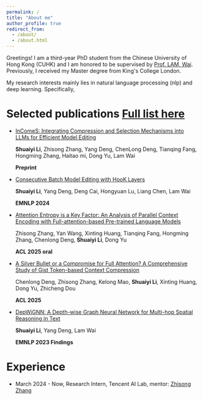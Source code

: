 ```yaml
---
permalink: /
title: "About me"
author_profile: true
redirect_from: 
  - /about/
  - /about.html
---
```


Greetings! I am a third-year PhD student from the Chinese University of Hong Kong (CUHK) and I am honored to be supervised by [Prof. LAM, Wai](https://www.se.cuhk.edu.hk/people/academic-staff/prof-lam-wai/). Previously, I received my Master degree from King's College London.

My research interests mainly lies in natural language processing (nlp) and deep learning. Specifically, 



Selected publications [Full list here](https://scholar.google.com/citations?user=UZe1LdsAAAAJ&hl=en)
======
- [InComeS: Integrating Compression and Selection Mechanisms into LLMs for Efficient Model Editing](https://arxiv.org/pdf/2505.22156)
  
  **Shuaiyi Li**, Zhisong Zhang, Yang Deng, ChenLong Deng, Tianqing Fang, Hongming Zhang, Haitao mi, Dong Yu, Lam Wai
  
  **Preprint**

- [Consecutive Batch Model Editing with HooK Layers](https://aclanthology.org/2024.emnlp-main.765/) 
  
  **Shuaiyi Li**, Yang Deng, Deng Cai, Hongyuan Lu, Liang Chen, Lam Wai
  
  **EMNLP 2024**

- [Attention Entropy is a Key Factor: An Analysis of Parallel Context Encoding with Full-attention-based Pre-trained Language Models](https://arxiv.org/abs/2412.16545)
  
  Zhisong Zhang, Yan Wang, Xinting Huang, Tianqing Fang, Hongming Zhang, Chenlong Deng, **Shuaiyi Li**, Dong Yu
  
  **ACL 2025 oral**

- [A Silver Bullet or a Compromise for Full Attention? A Comprehensive Study of Gist Token-based Context Compression](https://arxiv.org/abs/2412.17483) 
  
  Chenlong Deng, Zhisong Zhang, Kelong Mao, **Shuaiyi Li**, Xinting Huang, Dong Yu, Zhicheng Dou
  
  **ACL 2025**

- [DepWiGNN: A Depth-wise Graph Neural Network for Multi-hop Spatial Reasoning in Text](https://aclanthology.org/2023.findings-emnlp.428/) 
  
  **Shuaiyi Li**, Yang Deng, Lam Wai
  
  **EMNLP 2023 Findings**


Experience
======
- March 2024 - Now, Research Intern, Tencent AI Lab, mentor: [Zhisong Zhang](https://scholar.google.com/citations?hl=en&user=373vlUEAAAAJ)


<!-- A data-driven personal website
======
Like many other Jekyll-based GitHub Pages templates, Academic Pages makes you separate the website's content from its form. The content & metadata of your website are in structured Markdown files, while various other files constitute the theme, specifying how to transform that content & metadata into HTML pages. You keep these various Markdown (.md), YAML (.yml), HTML, and CSS files in a public GitHub repository. Each time you commit and push an update to the repository, the [GitHub pages](https://pages.github.com/) service creates static HTML pages based on these files, which are hosted on GitHub's servers free of charge.

Many of the features of dynamic content management systems (like Wordpress) can be achieved in this fashion, using a fraction of the computational resources and with far less vulnerability to hacking and DDoSing. You can also modify the theme to your heart's content without touching the content of your site. If you get to a point where you've broken something in Jekyll/HTML/CSS beyond repair, your Markdown files describing your talks, publications, etc. are safe. You can rollback the changes or even delete the repository and start over - just be sure to save the Markdown files! You can also write scripts that process the structured data on the site, such as [this one](https://github.com/academicpages/academicpages.github.io/blob/master/talkmap.ipynb) that analyzes metadata in pages about talks to display [a map of every location you've given a talk](https://academicpages.github.io/talkmap.html).

For those users that need more advanced functionality, the template also supports the following popular tools:
- [MathJax](https://www.mathjax.org/) for mathematical equations
- [Mermaid](https://mermaid.js.org/) for diagraming
- [Plotly](https://plotly.com/javascript/) for plotting

Getting started
======
1. Register a GitHub account if you don't have one and confirm your e-mail (required!)
1. Fork [this template](https://github.com/academicpages/academicpages.github.io) by clicking the "Use this template" button in the top right. 
1. Go to the repository's settings (rightmost item in the tabs that start with "Code", should be below "Unwatch"). Rename the repository "[your GitHub username].github.io", which will also be your website's URL.
1. Set site-wide configuration and create content & metadata (see below -- also see [this set of diffs](http://archive.is/3TPas) showing what files were changed to set up [an example site](https://getorg-testacct.github.io) for a user with the username "getorg-testacct")
1. Upload any files (like PDFs, .zip files, etc.) to the files/ directory. They will appear at https://[your GitHub username].github.io/files/example.pdf.  
1. Check status by going to the repository settings, in the "GitHub pages" section

Site-wide configuration
------
The main configuration file for the site is in the base directory in [_config.yml](https://github.com/academicpages/academicpages.github.io/blob/master/_config.yml), which defines the content in the sidebars and other site-wide features. You will need to replace the default variables with ones about yourself and your site's github repository. The configuration file for the top menu is in [_data/navigation.yml](https://github.com/academicpages/academicpages.github.io/blob/master/_data/navigation.yml). For example, if you don't have a portfolio or blog posts, you can remove those items from that navigation.yml file to remove them from the header. 

Create content & metadata
------
For site content, there is one Markdown file for each type of content, which are stored in directories like _publications, _talks, _posts, _teaching, or _pages. For example, each talk is a Markdown file in the [_talks directory](https://github.com/academicpages/academicpages.github.io/tree/master/_talks). At the top of each Markdown file is structured data in YAML about the talk, which the theme will parse to do lots of cool stuff. The same structured data about a talk is used to generate the list of talks on the [Talks page](https://academicpages.github.io/talks), each [individual page](https://academicpages.github.io/talks/2012-03-01-talk-1) for specific talks, the talks section for the [CV page](https://academicpages.github.io/cv), and the [map of places you've given a talk](https://academicpages.github.io/talkmap.html) (if you run this [python file](https://github.com/academicpages/academicpages.github.io/blob/master/talkmap.py) or [Jupyter notebook](https://github.com/academicpages/academicpages.github.io/blob/master/talkmap.ipynb), which creates the HTML for the map based on the contents of the _talks directory).

**Markdown generator**

The repository includes [a set of Jupyter notebooks](https://github.com/academicpages/academicpages.github.io/tree/master/markdown_generator
) that converts a CSV containing structured data about talks or presentations into individual Markdown files that will be properly formatted for the Academic Pages template. The sample CSVs in that directory are the ones I used to create my own personal website at stuartgeiger.com. My usual workflow is that I keep a spreadsheet of my publications and talks, then run the code in these notebooks to generate the Markdown files, then commit and push them to the GitHub repository.

How to edit your site's GitHub repository
------
Many people use a git client to create files on their local computer and then push them to GitHub's servers. If you are not familiar with git, you can directly edit these configuration and Markdown files directly in the github.com interface. Navigate to a file (like [this one](https://github.com/academicpages/academicpages.github.io/blob/master/_talks/2012-03-01-talk-1.md) and click the pencil icon in the top right of the content preview (to the right of the "Raw | Blame | History" buttons). You can delete a file by clicking the trashcan icon to the right of the pencil icon. You can also create new files or upload files by navigating to a directory and clicking the "Create new file" or "Upload files" buttons. 

Example: editing a Markdown file for a talk
![Editing a Markdown file for a talk](/images/editing-talk.png)

For more info
------
More info about configuring Academic Pages can be found in [the guide](https://academicpages.github.io/markdown/), the [growing wiki](https://github.com/academicpages/academicpages.github.io/wiki), and you can always [ask a question on GitHub](https://github.com/academicpages/academicpages.github.io/discussions). The [guides for the Minimal Mistakes theme](https://mmistakes.github.io/minimal-mistakes/docs/configuration/) (which this theme was forked from) might also be helpful. -->
